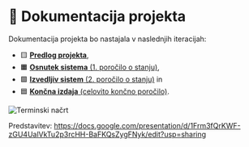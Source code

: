 # :page_with_curl: Dokumentacija projekta

Dokumentacija projekta bo nastajala v naslednjih iteracijah:

- :yellow_square: [**Predlog projekta**](01_Predlog_projekta.md),
- :orange_square: [**Osnutek sistema** (1. poročilo o stanju)](02_Osnutek_sistema_1_porocilo_o_stanju.md),
- :green_square: [**Izvedljiv sistem** (2. poročilo o stanju)](03_Izvedljiv_sistem_2_porocilo_o_stanju.md) in
- :blue_square: [**Končna izdaja** (celovito končno poročilo)](04_Koncna_izdaja_celovito_koncno_porocilo.md).

![Terminski načrt](https://teaching.lavbic.net/plantuml/svg/dPPHJ-904CVVzrDCz46F1AGBhUP2Z57FnDmbciizINmOw5ANbbtINV30-17yLdwmcosbKgZKNDW767R-_vdVpZQzC1PJ6w6o5Wx-Y7GYbOabA7n_I-q1OprZ5uauPzcEQubHYXDuOG1MJaGYbSX-0FoYhrSwqIaSZhZxPD4RhUmgIdaB2hswJ3HnddM9mpXAzKo5UQuu6_cZS5lHlxay-t6LfsEQwkTTrzAUYKo4iRgexdzyXeas8lnCeBB9H4PFjkZqbVLESdgCcAefEdQ3BIMReZBqbr2M7Jt9KC18QplGVrc2AffX9C0aR9fAPSqG4m7FGiJ9WYJHpj8G5mH4vCKoGxBb26zplzdkDha7qfI3j2g3V2EOHpjDxpIBkf89YbHm6BO5ZWQ5GNl_1hTgDl3WamtiFjLZCRIGpQg1LGAdcXZhzxA4xmNwymSQNM55378vnp6gCSAK12V28XppTektllLEigJpHtZ2wLGe0sXBgaSxgXL6ZSPlN8Pq2QoOmnnCF9lIA3KQSEo15Q5G6pvee7_jFKA2XXhmWKx9L4hUBWSoHQfzAUUuHukNj01LkAP3hJYh8mD2qG4sc-2rW6fCSIY9HRD9q1gDUqAIw8ZG4DhOEgkycgoGuuwpLNBRjhEszLOzx1XpPvm5MFyk336dJrPOU9MTlDDMP--HkE5Z_GUCz9pkouxQghA7BRWxXNKsYV0A8dT6pTpO66cic7mLY5y0wTRuhd7GQKnrgj_VP8AWtLurdfMzJblTlKJSRViWKYcOK-4rLFnDAfqAAhVBEV4UotdEPHjBjnfBK60vgp5UO-7rMFoMlnUBMnzO-1uidHeimIQMRWMMdrgzlobtJrtnNvmLZzVTdc2RIfpv23VkHIybAnxKGk711vGAlHn9jmQ9nmickyyjmY66bG_Se1NiBI-WnTW5wMPl6Fy0 "Terminski načrt")

Predstavitev:
https://docs.google.com/presentation/d/1Frm3fQrKWF-zGU4UalVkTu2p3rcHH-BaFKQsZygFNyk/edit?usp=sharing